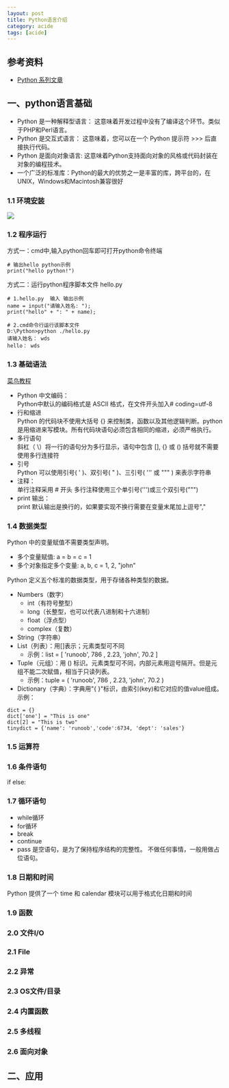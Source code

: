 ```yaml
---
layout: post
title: Python语言介绍
category: acide
tags: [acide]
---
```


## 参考资料
- [Python 系列文章](http://www.ityouknow.com/python.html)

## 一、python语言基础
- Python 是一种解释型语言： 这意味着开发过程中没有了编译这个环节。类似于PHP和Perl语言。
- Python 是交互式语言： 这意味着，您可以在一个 Python 提示符 >>> 后直接执行代码。
- Python 是面向对象语言: 这意味着Python支持面向对象的风格或代码封装在对象的编程技术。
- 一个广泛的标准库：Python的最大的优势之一是丰富的库，跨平台的，在UNIX，Windows和Macintosh兼容很好

### 1.1 环境[安装](https://www.python.org/downloads/)
![](https://wdsheng0i.github.io/assets/images/2021/docker/python.png)

### 1.2 程序运行
方式一：cmd中,输入python回车即可打开python命令终端
```
# 输出hello python示例
print("hello python!")
```

方式二：运行python程序脚本文件 hello.py
```
# 1.hello.py  输入 输出示例
name = input("请输入姓名: ");
print("hello" + ": " + name);

# 2.cmd命令行运行该脚本文件  
D:\Python>python ./hello.py
请输入姓名： wds
hello： wds
```

### 1.3 基础语法 
[菜鸟教程](https://www.runoob.com/python/python-basic-syntax.html)  
- Python 中文编码：    
Python中默认的编码格式是 ASCII 格式，在文件开头加入# coding=utf-8  
- 行和缩进      
Python 的代码块不使用大括号 {} 来控制类，函数以及其他逻辑判断。python是用缩进来写模块。所有代码块语句必须包含相同的缩进，必须严格执行。
- 多行语句   
斜杠（ \）将一行的语句分为多行显示，语句中包含 [], {} 或 () 括号就不需要使用多行连接符
- 引号  
Python 可以使用引号( ' )、双引号( " )、三引号( ''' 或 """ ) 来表示字符串
- 注释：  
单行注释采用 # 开头  多行注释使用三个单引号(''')或三个双引号(""")    
- print 输出：  
print 默认输出是换行的，如果要实现不换行需要在变量末尾加上逗号","  

### 1.4 数据类型
Python 中的变量赋值不需要类型声明。    
- 多个变量赋值: a = b = c = 1 
- 多个对象指定多个变量: a, b, c = 1, 2, "john"

Python 定义五个标准的数据类型，用于存储各种类型的数据。  
- Numbers（数字）
    - int（有符号整型）
    - long（长整型，也可以代表八进制和十六进制）
    - float（浮点型）
    - complex（复数）
- String（字符串）
- List（列表）：用[]表示；元素类型可不同
    - 示例：list = [ 'runoob', 786 , 2.23, 'john', 70.2 ]
- Tuple（元组）：用 () 标识。元素类型可不同，内部元素用逗号隔开。但是元组不能二次赋值，相当于只读列表。
    - 示例：tuple = ( 'runoob', 786 , 2.23, 'john', 70.2 )
- Dictionary（字典）：字典用"{ }"标识，由索引(key)和它对应的值value组成。  示例：  

```
dict = {}
dict['one'] = "This is one"
dict[2] = "This is two"
tinydict = {'name': 'runoob','code':6734, 'dept': 'sales'}
```

### 1.5 运算符

### 1.6 条件语句
if
else:

### 1.7 循环语句
- while循环
- for循环
- break
- continue
- pass 是空语句，是为了保持程序结构的完整性。 不做任何事情，一般用做占位语句。

### 1.8 日期和时间
Python 提供了一个 time 和 calendar 模块可以用于格式化日期和时间

### 1.9 函数

### 2.0 文件I/O

### 2.1 File

### 2.2 异常

### 2.3 OS文件/目录

### 2.4 内置函数

### 2.5 多线程

### 2.6 面向对象

## 二、应用


